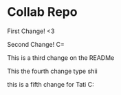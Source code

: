 # Collab Repo

First Change! <3

Second Change! C=

This is a third change on the READMe

This the fourth change type shii

this is a fifth change for Tati C: